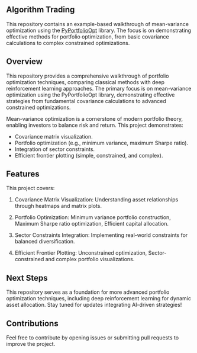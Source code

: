 ## Algorithm Trading

This repository contains an example-based walkthrough of mean-variance optimization using the [PyPortfolioOpt](https://github.com/robertmartin8/PyPortfolioOpt) library. The focus is on demonstrating effective methods for portfolio optimization, from basic covariance calculations to complex constrained optimizations.

## Overview
This repository provides a comprehensive walkthrough of portfolio optimization techniques, comparing classical methods with deep reinforcement learning approaches. The primary focus is on mean-variance optimization using the PyPortfolioOpt library, demonstrating effective strategies from fundamental covariance calculations to advanced constrained optimizations.

Mean-variance optimization is a cornerstone of modern portfolio theory, enabling investors to balance risk and return. This project demonstrates:
- Covariance matrix visualization.
- Portfolio optimization (e.g., minimum variance, maximum Sharpe ratio).
- Integration of sector constraints.
- Efficient frontier plotting (simple, constrained, and complex).

## Features

This project covers:

1. Covariance Matrix Visualization: Understanding asset relationships through heatmaps and matrix plots.

2. Portfolio Optimization: Minimum variance portfolio construction, Maximum Sharpe ratio optimization, Efficient capital allocation.

3. Sector Constraints Integration: Implementing real-world constraints for balanced diversification.

4. Efficient Frontier Plotting: Unconstrained optimization, Sector-constrained and complex portfolio visualizations.

## Next Steps

This repository serves as a foundation for more advanced portfolio optimization techniques, including deep reinforcement learning for dynamic asset allocation. Stay tuned for updates integrating AI-driven strategies!

## Contributions

Feel free to contribute by opening issues or submitting pull requests to improve the project.

